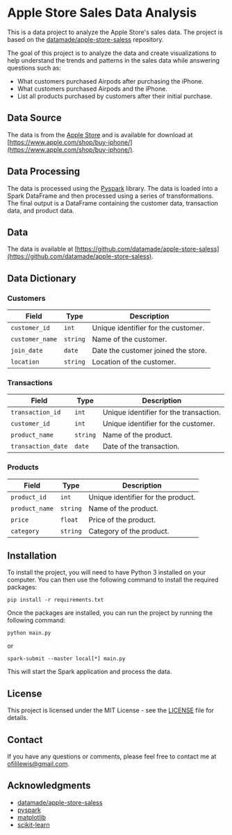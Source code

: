 # Apple Store Sales Data Analysis
This is a data project to analyze the Apple Store's sales data. The project is based on the [datamade/apple-store-saless](https://github.com/datamade/apple-store-saless) repository.

The goal of this project is to analyze the data and create visualizations to help understand the trends and patterns in the sales data while answering questions such as: 
- What customers purchased Airpods after purchasing the iPhone.
- What customers purchased Airpods and the iPhone.
- List all products purchased by customers after their initial purchase.

## Data Source
The data is from the [Apple Store](https://www.apple.com/shop/buy-iphone/) and is available for download at [https://www.apple.com/shop/buy-iphone/](https://www.apple.com/shop/buy-iphone/).

## Data Processing
The data is processed using the [Pyspark](https://spark.apache.org/docs/latest/index.html) library. The data is loaded into a Spark DataFrame and then processed using a series of transformations. The final output is a DataFrame containing the customer data, transaction data, and product data.

## Data
The data is available at [https://github.com/datamade/apple-store-saless](https://github.com/datamade/apple-store-saless).

## Data Dictionary

### Customers

| Field | Type | Description |
| ----- | ---- | ----------- |
| `customer_id` | `int` | Unique identifier for the customer. |
| `customer_name` | `string` | Name of the customer. |
| `join_date` | `date` | Date the customer joined the store. |
| `location` | `string` | Location of the customer. |


### Transactions

| Field | Type | Description |
| ----- | ---- | ----------- |
| `transaction_id` | `int` | Unique identifier for the transaction. |
| `customer_id` | `int` | Unique identifier for the customer. |
| `product_name` | `string` | Name of the product. |
| `transaction_date` | `date` | Date of the transaction. |

### Products
| Field | Type | Description |
| ----- | ---- | ----------- |
| `product_id` | `int` | Unique identifier for the product. |
| `product_name` | `string` | Name of the product. |
| `price` | `float` | Price of the product. |
| `category` | `string` | Category of the product. |


## Installation

To install the project, you will need to have Python 3 installed on your computer. You can then use the following command to install the required packages:

```
pip install -r requirements.txt
```

Once the packages are installed, you can run the project by running the following command:

```
python main.py
```
or
```
spark-submit --master local[*] main.py
```

This will start the Spark application and process the data.

## License
This project is licensed under the MIT License - see the [LICENSE](LICENSE) file for details.

## Contact
If you have any questions or comments, please feel free to contact me at [ofililewis@gmail.com](mailto:ofililewis@gmail.com).

## Acknowledgments
* [datamade/apple-store-saless](https://github.com/datamade/apple-store-saless)
* [pyspark](https://spark.apache.org/docs/latest/index.html)
* [matplotlib](https://matplotlib.org/)
* [scikit-learn](https://scikit-learn.org/stable/)